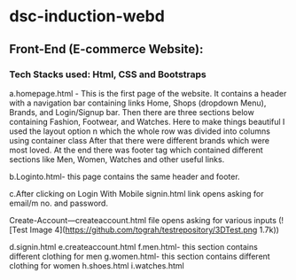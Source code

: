 # dsc-induction-webd
## Front-End (E-commerce Website):
### Tech Stacks used: Html, CSS and Bootstraps


a.homepage.html - This is the first page of the website. It contains a header with a navigation bar containing links Home, Shops (dropdown Menu), Brands, and Login/Signup bar. Then there are three sections below containing Fashion, Footwear, and Watches. Here to make things beautiful I used the layout option n which the whole row was divided into columns using container class After that there were different brands which were most loved. At the end there was footer tag which contained different sections like Men, Women, Watches and other useful links.

b.Loginto.html- this page contains the same header and footer.
 
c.After clicking on Login With Mobile signin.html link opens asking for email/m no. and password.
 

Create-Account—createaccount.html file opens asking for various inputs
(![Test Image 4](https://github.com/tograh/testrepository/3DTest.png 1.7k))
 
d.signin.html
e.createaccount.html
f.men.html- this section contains different clothing for men 
g.women.html- this section contains different clothing for women
h.shoes.html
i.watches.html
